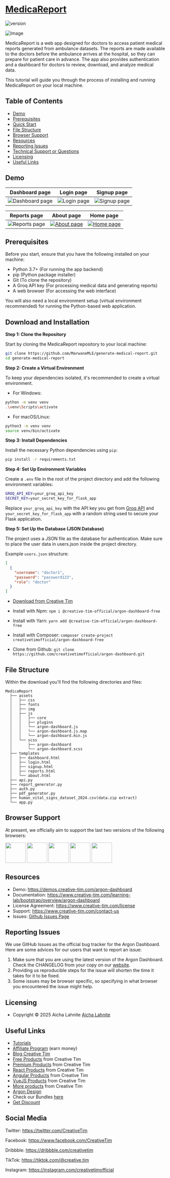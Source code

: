 # [MedicaReport](https://medica-report.framer.website/)

![version](https://img.shields.io/badge/version-2.1.0-blue.svg)

![Image](https://raw.githubusercontent.com/creativetimofficial/public-assets/master/argon-dashboard/argon-dashboard-2.jpg)

MedicaReport is a web app designed for doctors to access patient medical reports generated from ambulance datasets. The reports are made available to the doctors before the ambulance arrives at the hospital, so they can prepare for patient care in advance. The app also provides authentication and a dashboard for doctors to review, download, and analyze medical data.

This tutorial will guide you through the process of installing and running MedicaReport on your local machine.

## Table of Contents

- [Demo](#demo)
- [Prerequisites](#Prerequisites)
- [Quick Start](#quick-start)
- [File Structure](#file-structure)
- [Browser Support](#browser-support)
- [Resources](#resources)
- [Reporting Issues](#reporting-issues)
- [Technical Support or Questions](#technical-support-or-questions)
- [Licensing](#licensing)
- [Useful Links](#useful-links)

## Demo

| Dashboard page                                                                                                                                                                                | Login page                                                                                                                                                                                 | Signup page                                                                                                                                                                                |
| --------------------------------------------------------------------------------------------------------------------------------------------------------------------------------------------- | ------------------------------------------------------------------------------------------------------------------------------------------------------------------------------------------------- | ------------------------------------------------------------------------------------------------------------------------------------------------------------------------------------------ |
| ![Dashboard page](https://github.com/user-attachments/assets/eb19ad43-7c93-4896-8a70-ba2997198a17) | ![Login page](https://github.com/user-attachments/assets/87f8b22a-1ba3-43b8-bafc-3cef54b0bbcb) | ![Signup page](https://github.com/user-attachments/assets/759ca996-aa60-49c3-a35d-62ca895ae3ee) |

| Reports page                                                                                                                                                                         | About page                                                                                                                                                                                | Home page                                                                                                                                                                                |
| -------------------------------------------------------------------------------------------------------------------------------------------------------------------------------- | ------------------------------------------------------------------------------------------------------------------------------------------------------------------------------------------- | ----------------------------------------------------------------------------------------------------------------------------------------------------------------------------------------- |
| ![Reports page](https://github.com/user-attachments/assets/e1b710b4-ba85-4893-8e58-6bbb794a3e6b) | [![About page](https://github.com/user-attachments/assets/37ac89ec-d474-46f6-9cfe-6dab80e4450f)](https://github.com/user-attachments/assets/3a8ff9c0-170a-45c8-8bc1-c4786564dc22) | [![Home page](https://github.com/user-attachments/assets/f132341a-bd92-4c1d-ae93-27ea977d823f)](https://medica-report.framer.website/)|

## Prerequisites

Before you start, ensure that you have the following installed on your machine:

- Python 3.7+ (For running the app backend)
- pip (Python package installer)
- Git (To clone the repository)
- A Groq API key (For processing medical data and generating reports)
- A web browser (For accessing the web interface)

You will also need a local environment setup (virtual environment recommended) for running the Python-based web application.

## Download and Installation

**Step 1: Clone the Repository**

Start by cloning the MedicaReport repository to your local machine:

```bash
git clone https://github.com/MarwaneMLE/generate-medical-report.git
cd generate-medical-report
```

**Step 2: Create a Virtual Environment**

To keep your dependencies isolated, it's recommended to create a virtual environment.

- For Windows:

```bash
python -m venv venv
.\venv\Scripts\activate
```

- For macOS/Linux:

```bash
python3 -m venv venv
source venv/bin/activate
```

**Step 3: Install Dependencies**

Install the necessary Python dependencies using ```pip```:

```bash
pip install -r requirements.txt
```

**Step 4: Set Up Environment Variables**

Create a ```.env``` file in the root of the project directory and add the following environment variables:

```bash
GROQ_API_KEY=your_groq_api_key
SECRET_KEY=your_secret_key_for_flask_app
```

Replace ```your_groq_api_key``` with the API key you get from [Groq API](https://console.groq.com/keys) and ```your_secret_key_for_flask_app``` with a random string used to secure your Flask application.

**Step 5: Set Up the Database (JSON Database)**

The project uses a JSON file as the database for authentication. Make sure to place the user data in users.json inside the project directory.

Example ```users.json``` structure:

```json
[
  {
    "username": "doctor1",
    "password": "password123",
    "role": "doctor"
  }
]
```

- [Download from Creative Tim](https://www.creative-tim.com/product/argon-dashboard)

- Install with Npm: `npm i @creative-tim-official/argon-dashboard-free`

- Install with Yarn: `yarn add @creative-tim-official/argon-dashboard-free`

- Install with Composer: `composer create-project creativetimofficial/argon-dashboard-free`

- Clone from Github: `git clone https://github.com/creativetimofficial/argon-dashboard.git`

## File Structure

Within the download you'll find the following directories and files:

```
MedicaReport
  ├── assets
  │   ├── css
  │   ├── fonts
  │   ├── img
  │   ├── js
  │   │   ├── core
  │   │   ├── plugins
  │   │   └── argon-dashboard.js
  │   │   └── argon-dashboard.js.map
  │   │   └── argon-dashboard.min.js
  │   └── scss
  │       ├── argon-dashboard
  │       └── argon-dashboard.scss
  ├── templates
  │   ├── dashboard.html
  │   ├── login.html
  │   ├── signup.html
  │   ├── reports.html
  │   └── about.html
  ├── api.py
  ├── report_generator.py
  ├── auth.py
  ├── pdf_generator.py
  ├── human_vital_signs_dataset_2024.csv(data.zip extract)
  └── app.py
```

## Browser Support

At present, we officially aim to support the last two versions of the following browsers:

<img src="https://s3.amazonaws.com/creativetim_bucket/github/browser/chrome.png" width="64" height="64"> <img src="https://s3.amazonaws.com/creativetim_bucket/github/browser/firefox.png" width="64" height="64"> <img src="https://s3.amazonaws.com/creativetim_bucket/github/browser/edge.png" width="64" height="64"> <img src="https://s3.amazonaws.com/creativetim_bucket/github/browser/safari.png" width="64" height="64"> <img src="https://s3.amazonaws.com/creativetim_bucket/github/browser/opera.png" width="64" height="64">

## Resources

- Demo: <https://demos.creative-tim.com/argon-dashboard>
- Documentation: <https://www.creative-tim.com/learning-lab/bootstrap/overview/argon-dashboard>
- License Agreement: <https://www.creative-tim.com/license>
- Support: <https://www.creative-tim.com/contact-us>
- Issues: [Github Issues Page](https://github.com/creativetimofficial/argon-dashboard/issues)

## Reporting Issues

We use GitHub Issues as the official bug tracker for the Argon Dashboard. Here are some advices for our users that want to report an issue:

1. Make sure that you are using the latest version of the Argon Dashboard. Check the CHANGELOG from your copy on our [website](https://www.creative-tim.com).
2. Providing us reproducible steps for the issue will shorten the time it takes for it to be fixed.
3. Some issues may be browser specific, so specifying in what browser you encountered the issue might help.

## Licensing

- Copyright &copy; 2025 Aicha Lahnite [Aicha Lahnite](https://www.linkedin.com/in/aicha-lahnite/)

## Useful Links

- [Tutorials](https://www.youtube.com/channel/UCVyTG4sCw-rOvB9oHkzZD1w)
- [Affiliate Program](https://www.creative-tim.com/affiliates/new?ref=mk-github-readme) (earn money)
- [Blog Creative Tim](http://blog.creative-tim.com/)
- [Free Products](https://www.creative-tim.com/bootstrap-themes/free?ref=mk-github-readme) from Creative Tim
- [Premium Products](https://www.creative-tim.com/bootstrap-themes/premium?ref=mk-github-readme) from Creative Tim
- [React Products](https://www.creative-tim.com/bootstrap-themes/react-themes?ref=mk-github-readme) from Creative Tim
- [Angular Products](https://www.creative-tim.com/bootstrap-themes/angular-themes?ref=mk-github-readme) from Creative Tim
- [VueJS Products](https://www.creative-tim.com/bootstrap-themes/vuejs-themes?ref=mk-github-readme) from Creative Tim
- [More products](https://www.creative-tim.com/bootstrap-themes?ref=mk-github-readme) from Creative Tim
- [Argon Design](https://www.creative-tim.com/design-system/argon)
- Check our Bundles [here](https://www.creative-tim.com/bundles?ref=mk-github-readme)
- [Get Discount](https://www.creative-tim.com/coupon)

## Social Media

Twitter: <https://twitter.com/CreativeTim>

Facebook: <https://www.facebook.com/CreativeTim>

Dribbble: <https://dribbble.com/creativetim>

TikTok: <https://tiktok.com/@creative.tim>

Instagram: <https://instagram.com/creativetimofficial>
